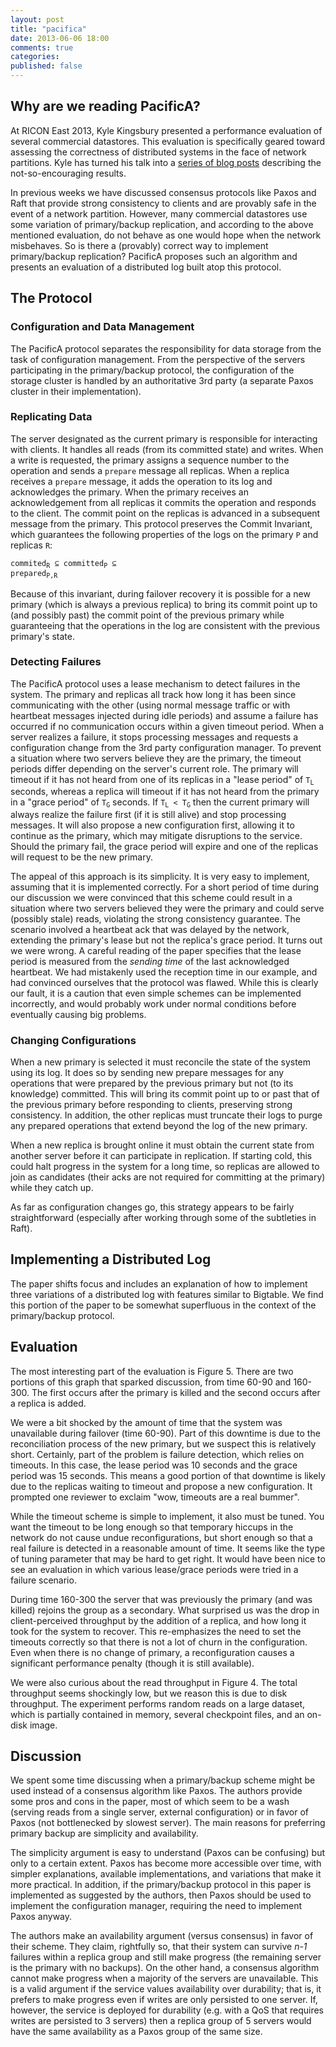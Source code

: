 ```yaml
---
layout: post
title: "pacifica"
date: 2013-06-06 18:00
comments: true
categories: 
published: false
---
```


## Why are we reading PacificA?

At RICON East 2013, Kyle Kingsbury presented a performance evaluation of several commercial datastores. This evaluation is specifically geared toward assessing the correctness of distributed systems in the face of network partitions. Kyle has turned his talk into a <a href="http://aphyr.com/tags/jepsen">series of blog posts</a> describing the not-so-encouraging results.

In previous weeks we have discussed consensus protocols like Paxos and Raft that provide strong consistency to clients and are provably safe in the event of a network partition. However, many commercial datastores use some variation of primary/backup replication, and according to the above mentioned evaluation, do not behave as one would hope when the network misbehaves. So is there a (provably) correct way to implement primary/backup replication? PacificA proposes such an algorithm and presents an evaluation of a distributed log built atop this protocol.

## The Protocol

### Configuration and Data Management

The PacificA protocol separates the responsibility for data storage from the task of configuration management. From the perspective of the servers participating in the primary/backup protocol, the configuration of the storage cluster is handled by an authoritative 3rd party (a separate Paxos cluster in their implementation). 

### Replicating Data

The server designated as the current primary is responsible for interacting with clients. It handles all reads (from its committed state) and writes. When a write is requested, the primary assigns a sequence number to the operation and sends a <code>prepare</code> message all replicas. When a replica receives a <code>prepare</code> message, it adds the operation to its log and acknowledges the primary. When the primary receives an acknowledgement from all replicas it commits the operation and responds to the client. The commit point on the replicas is advanced in a subsequent message from the primary. This protocol preserves the Commit Invariant, which guarantees the following properties of the logs on the primary <code>P</code> and replicas <code>R</code>:

<code>commited<sub>R</sub> &sube; committed<sub>P</sub> &sube; prepared<sub>P,R</sub></code>

Because of this invariant, during failover recovery it is possible for a new primary (which is always a previous replica) to bring its commit point up to (and possibly past) the commit point of the previous primary while guaranteeing that the operations in the log are consistent with the previous primary's state. 

### Detecting Failures

The PacificA protocol uses a lease mechanism to detect failures in the system. The primary and replicas all track how long it has been since communicating with the other (using normal message traffic or with heartbeat messages injected during idle periods) and assume a failure has occurred if no communication occurs within a given timeout period. When a server realizes a failure, it stops processing messages and requests a configuration change from the 3rd party configuration manager. To prevent a situation where two servers believe they are the primary, the timeout periods differ depending on the server's current role. The primary will timeout if it has not heard from one of its replicas in a "lease period" of <code>T<sub>L</sub></code> seconds, whereas a replica will timeout if it has not heard from the primary in a "grace period" of <code>T<sub>G</sub></code> seconds. If <code>T<sub>L</sub> < T<sub>G</sub></code> then the current primary will always realize the failure first (if it is still alive) and stop processing messages. It will also propose a new configuration first, allowing it to continue as the primary, which may mitigate disruptions to the service. Should the primary fail, the grace period will expire and one of the replicas will request to be the new primary. 

The appeal of this approach is its simplicity. It is very easy to implement, assuming that it is implemented correctly. For a short period of time during our discussion we were convinced that this scheme could result in a situation where two servers believed they were the primary and could serve (possibly stale) reads, violating the strong consistency guarantee. The scenario involved a heartbeat ack that was delayed by the network, extending the primary's lease but not the replica's grace period. It turns out we were wrong. A careful reading of the paper specifies that the lease period is measured from the *sending time* of the last acknowledged heartbeat. We had mistakenly used the reception time in our example, and had convinced ourselves that the protocol was flawed. While this is clearly our fault, it is a caution that even simple schemes can be implemented incorrectly, and would probably work under normal conditions before eventually causing big problems. 

### Changing Configurations

When a new primary is selected it must reconcile the state of the system using its log. It does so by sending new prepare messages for any operations that were prepared by the previous primary but not (to its knowledge) committed. This will bring its commit point up to or past that of the previous primary before responding to clients, preserving strong consistency. In addition, the other replicas must truncate their logs to purge any prepared operations that extend beyond the log of the new primary. 

When a new replica is brought online it must obtain the current state from another server before it can participate in replication. If starting cold, this could halt progress in the system for a long time, so replicas are allowed to join as candidates (their acks are not required for committing at the primary) while they catch up.

As far as configuration changes go, this strategy appears to be fairly straightforward (especially after working through some of the subtleties in Raft). 

## Implementing a Distributed Log

The paper shifts focus and includes an explanation of how to implement three variations of a distributed log with features similar to Bigtable. We find this portion of the paper to be somewhat superfluous in the context of the primary/backup protocol.

## Evaluation

The most interesting part of the evaluation is Figure 5. There are two portions of this graph that sparked discussion, from time 60-90 and 160-300. The first occurs after the primary is killed and the second occurs after a replica is added. 

We were a bit shocked by the amount of time that the system was unavailable during failover (time 60-90). Part of this downtime is due to the reconciliation process of the new primary, but we suspect this is relatively short. Certainly, part of the problem is failure detection, which relies on timeouts. In this case, the lease period was 10 seconds and the grace period was 15 seconds. This means a good portion of that downtime is likely due to the replicas waiting to timeout and propose a new configuration. It prompted one reviewer to exclaim "wow, timeouts are a real bummer". 

While the timeout scheme is simple to implement, it also must be tuned. You want the timeout to be long enough so that temporary hiccups in the network do not cause undue reconfigurations, but short enough so that a real failure is detected in a reasonable amount of time. It seems like the type of tuning parameter that may be hard to get right. It would have been nice to see an evaluation in which various lease/grace periods were tried in a failure scenario. 

During time 160-300 the server that was previously the primary (and was killed) rejoins the group as a secondary. What surprised us was the drop in client-perceived throughput by the addition of a replica, and how long it took for the system to recover. This re-emphasizes the need to set the timeouts correctly so that there is not a lot of churn in the configuration. Even when there is no change of primary, a reconfiguration causes a significant performance penalty (though it is still available).

We were also curious about the read throughput in Figure 4. The total throughput seems shockingly low, but we reason this is due to disk throughput. The experiment performs random reads on a large dataset, which is partially contained in memory, several checkpoint files, and an on-disk image. 

## Discussion

We spent some time discussing when a primary/backup scheme might be used instead of a consensus algorithm like Paxos. The authors provide some pros and cons in the paper, most of which seem to be a wash (serving reads from a single server, external configuration) or in favor of Paxos (not bottlenecked by slowest server). The main reasons for preferring primary backup are simplicity and availability. 

The simplicity argument is easy to understand (Paxos can be confusing) but only to a certain extent. Paxos has become more accessible over time, with simpler explanations, available implementations, and variations that make it more practical. In addition, if the primary/backup protocol in this paper is implemented as suggested by the authors, then Paxos should be used to implement the configuration manager, requiring the need to implement Paxos anyway.

The authors make an availability argument (versus consensus) in favor of their scheme. They claim, rightfully so, that their system can survive *n-1* failures within a replica group and still make progress (the remaining server is the primary with no backups). On the other hand, a consensus algorithm cannot make progress when a majority of the servers are unavailable. This is a valid argument if the service values availability over durability; that is, it prefers to make progress even if writes are only persisted to one server. If, however, the service is deployed for durability (e.g. with a QoS that requires writes are persisted to 3 servers) then a replica group of 5 servers would have the same availability as a Paxos group of the same size.

